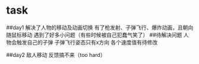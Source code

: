 # task
##day1
解决了人物的移动及动画切换
有了枪发射、子弹飞行、爆炸动画，且朝向随鼠标移动
遇到了好多小问题（有些时候被自己犯蠢气笑了）
##待解决问题
人物会触发自己的子弹
子弹飞行姿态只有x方向
各个速度值有待修改

##day2
敌人移动
反馈搞不来（too hard）
